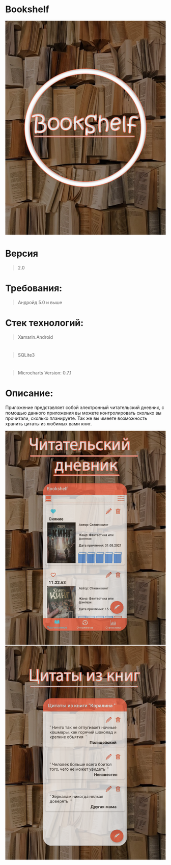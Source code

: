 # Bookshelf
![Main](MainPage.png)

# Версия
> 2.0

# Требования: 
> Андройд 5.0 и выше

# Стек технологий:
> Xamarin.Android
# 
> SQLite3 
#
> Microcharts Version: 0.7.1

# Описание:
Приложение представляет собой электронный читательский дневник, с помощью данного приложения вы можете контролировать сколько вы прочитали, сколько планируете. Так же вы имеете возможность хранить цитаты из любимых вами книг.

![Two](TwoPage.png)
![Three](threePage.png)
